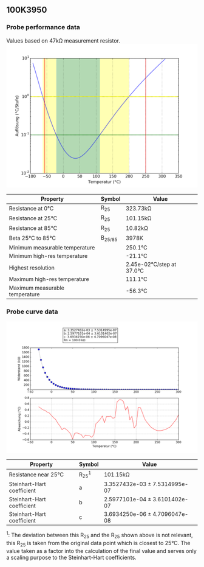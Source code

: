 
## 100K3950
### Probe performance data

Values based on 47kΩ measurement resistor.
![Sensor performance chart](100K3950_resolution.png)

Property | Symbol | Value
-------- | -------- | --------
Resistance at 0°C | R<sub>25</sub> | 323.73kΩ
Resistance at 25°C | R<sub>25</sub> | 101.15kΩ
Resistance at 85°C | R<sub>25</sub> | 10.82kΩ
Beta 25°C to 85°C | B<sub>25/85</sub>| 3978K
Minimum measurable temperature | | 250.1°C
Minimum high-res temperature | | -21.1°C
Highest resolution || 2.45e-02°C/step at 37.0°C
Maximum high-res temperature | | 111.1°C
Maximum measurable temperature | | -56.3°C

### Probe curve data
![Probe fit chart](100K3950_curve.png)

Property | Symbol | Value
-------- | -------- | --------
Resistance near 25°C | R<sub>25</sub><sup>1</sup> | 101.15kΩ
Steinhart-Hart coefficient | a | 3.3527432e-03 ± 7.5314995e-07 
Steinhart-Hart coefficient | b | 2.5977101e-04 ± 3.6101402e-07
Steinhart-Hart coefficient | c | 3.6934250e-06 ± 4.7096047e-08

<sup>1</sup>: The deviation between this R<sub>25</sub> and the R<sub>25</sub> shown above is not relevant, this R<sub>25</sub> is taken from the original data point which is closest to 25°C. The value taken as a factor into the calculation of the final value and serves only a scaling purpose to the Steinhart-Hart coefficients.

